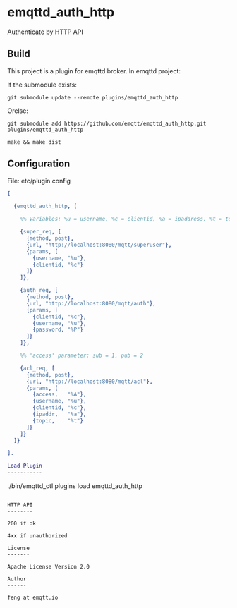 
emqttd_auth_http
================

Authenticate by HTTP API

Build
-----

This project is a plugin for emqttd broker. In emqttd project:

If the submodule exists:

```
git submodule update --remote plugins/emqttd_auth_http
```

Orelse:

```
git submodule add https://github.com/emqtt/emqttd_auth_http.git plugins/emqttd_auth_http

make && make dist
```

Configuration
-------------

File: etc/plugin.config

```erlang
[

  {emqttd_auth_http, [

    %% Variables: %u = username, %c = clientid, %a = ipaddress, %t = topic

    {super_req, [
      {method, post},
      {url, "http://localhost:8080/mqtt/superuser"},
      {params, [
        {username, "%u"},
        {clientid, "%c"}
      ]}
    ]},

    {auth_req, [
      {method, post},
      {url, "http://localhost:8080/mqtt/auth"},
      {params, [
        {clientid, "%c"},
        {username, "%u"},
        {password, "%P"}
      ]}
    ]},

    %% 'access' parameter: sub = 1, pub = 2

    {acl_req, [
      {method, post},
      {url, "http://localhost:8080/mqtt/acl"},
      {params, [
        {access,   "%A"},
        {username, "%u"},
        {clientid, "%c"},
        {ipaddr,   "%a"},
        {topic,    "%t"}
      ]}
    ]}
  ]}

].

Load Plugin
-----------

```
./bin/emqttd_ctl plugins load emqttd_auth_http
```

HTTP API
--------

200 if ok

4xx if unauthorized

License
-------

Apache License Version 2.0

Author
------

feng at emqtt.io

